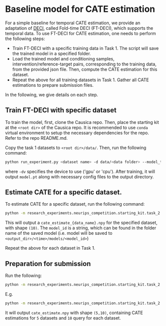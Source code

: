 # Baseline model for CATE estimation

For a simple baseline for temporal CATE estimation, we provide an adaptation of [DECI](https://arxiv.org/abs/2202.02195), called 
Fold-time DECI (FT-DECI), which supports the temporal data. To use FT-DECI for CATE estimation, one needs to perform the following steps:
- Train FT-DECI with a specific training data in Task 1. The script will save the trained model in a specified folder.
- Load the trained model and conditioning samples, intervention/reference-target pairs, corresponding to the training data,
from the provided json file. Then, compute the CATE estimation for this dataset. 
- Repeat the above for all training datasets in Task 1. Gather all CATE estimations to prepare submission files.

In the following, we give details on each step.
## Train FT-DECI with specific dataset
To train the model, first, clone the Causica repo. Then, place the starting kit at the `<root dir>` of the Causica repo.
It is recommended to use `conda` virtual environment to setup the necessary dependencies for the repo. Refer to the repo README.md. 

Copy the task 1 datasets to `<root dir>/data/`. Then, run the following command:
```bash
python run_experiment.py <dataset name> -d data/<data folder> --model_type fold_time_deci -dc research_experiments/neurips_competition/starting_kit/task_2/configs/dataset_config_temporal_causal_dataset.json -m research_experiments/neurips_competition/starting_kit/task_2/configs/model_config_fold_time_deci_competition.json -o <output_dir> -dv <gpu or cpu>
```
where `-dv` specifies the device to use ('gpu' or 'cpu'). After training, it will output `model.pt` along with necessary config files to the output directory.

## Estimate CATE for a specific dataset. 
To estimate CATE for a specific dataset, run the following command:
```bash
python -m research_experiments.neurips_competition.starting_kit.task_2.task_2_cate --model_dir <dir saving the model> --model_id <the model id> --data_dir <dir containing task_2 json file> --data_name <json file name> --output_dir <output dir> --device <gpu or cpu>
```
This will output a `cate_estimate_{data_name}.npy` for the specified dataset, with shape `(10)`.
The `model_id` is a string, which can be found in the folder name of the saved model (i.e. model will be saved to `<output_dir>/<time>/models/<model_id>`)

Repeat the above for each dataset in Task 1.

## Preparation for submission
Run the following:
```bash
python -m research_experiments.neurips_competition.starting_kit.task_2.prepare_submission --load_files <path to cate estimate 1> <path to cate estimate 2> ... <path to cate estimate 5> --output_dir <output dir>
```
E.g. 
```bash
python -m research_experiments.neurips_competition.starting_kit.task_2.prepare_submission --load_files output/dataset_1/cate_estimate.npy output/dataset_2/cate_estimate.npy ... output/dataset_5/cate_estimate.npy --output_dir submission/
```
It will output `cate_estimate.npy` with shape `(5,10)`, containing CATE estimations for `5` datasets and `10` query for each dataset.

